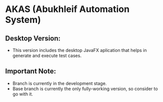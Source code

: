 # AKAS (Abukhleif Automation System)

## Desktop Version:
- This version includes the desktop JavaFX aplication that helps in generate and execute test cases.

## Important Note:
* Branch is currently in the development stage.
* Base branch is currently the only fully-working version, so consider to go with it.
